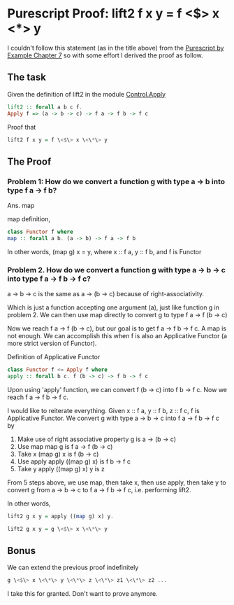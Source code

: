# Purescript Proof: lift2 f x y = f <$> x <\*> y

I couldn't follow this statement (as in the title above) from the [Purescript by Example Chapter 7](https://book.purescript.org/chapter7.html) so with some effort I derived the proof as follow.

## The task

Given the definition of lift2 in the module [Control.Apply](https://pursuit.purescript.org/packages/purescript-prelude/5.0.1/docs/Control.Apply)

```haskell
lift2 :: forall a b c f.
Apply f => (a -> b -> c) -> f a -> f b -> f c
```

Proof that

```haskell
lift2 f x y = f \<$\> x \<\*\> y
```

## The Proof

### Problem 1: How do we convert a function g with type a -> b into type f a -> f b?

Ans. map

map definition,

```haskell
class Functor f where
map :: forall a b. (a -> b) -> f a -> f b
```

In other words, (map g) x = y, where x :: f a, y :: f b, and f is Functor

### Problem 2. How do we convert a function g with type a -> b -> c into type f a -> f b -> f c?

a -> b -> c is the same as a -> (b -> c) because of right-associativity.

Which is just a function accepting one argument (a), just like function g in problem 2. We can then use map directly to convert g to type f a -> f (b -> c)

Now we reach f a -> f (b -> c), but our goal is to get f a -> f b -> f c. A map is not enough. We can accomplish this when f is also an Applicative Functor (a more strict version of Functor).

Definition of Applicative Functor

```haskell
class Functor f <= Apply f where
apply :: forall b c. f (b -> c) -> f b -> f c
```

Upon using 'apply' function, we can convert f (b -> c) into f b -> f c. Now we reach f a -> f b -> f c.

I would like to reiterate everything. Given x :: f a, y :: f b, z :: f c, f is Applicative Functor. We convert g with type a -> b -> c into f a -> f b -> f c by

1. Make use of right associative property
   g is a -> (b -> c)
2. Use map
   map g is f a -> f (b -> c)
3. Take x
   (map g) x is f (b -> c)
4. Use apply
   apply ((map g) x) is f b -> f c
5. Take y
   apply ((map g) x) y is z

From 5 steps above, we use map, then take x, then use apply, then take y to convert g from a -> b -> c to f a -> f b -> f c, i.e. performing lift2.

In other words,

```haskell
lift2 g x y = apply ((map g) x) y.

lift2 g x y = g \<$\> x \<\*\> y
```

## Bonus

We can extend the previous proof indefinitely

```haskell
g \<$\> x \<\*\> y \<\*\> z \<\*\> z1 \<\*\> z2 ...
```

I take this for granted. Don't want to prove anymore.

